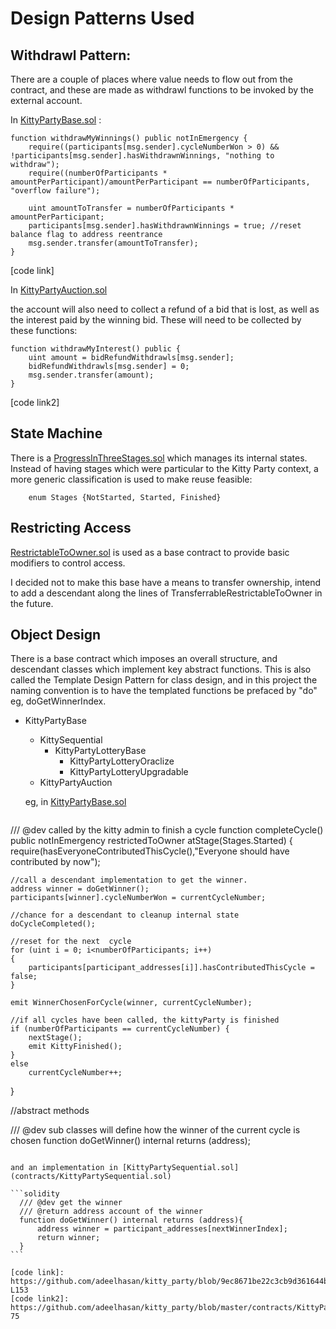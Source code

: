 # Design Patterns Used

## Withdrawl Pattern: 

There are a couple of places where value needs to flow out from the contract, and these are made as withdrawl functions to be invoked by the external account.

In [KittyPartyBase.sol](contracts/KittyPartyBase.sol) :
```solidity
function withdrawMyWinnings() public notInEmergency {
	require((participants[msg.sender].cycleNumberWon > 0) && !participants[msg.sender].hasWithdrawnWinnings, "nothing to withdraw");
	require((numberOfParticipants * amountPerParticipant)/amountPerParticipant == numberOfParticipants, "overflow failure");

	uint amountToTransfer = numberOfParticipants * amountPerParticipant;
	participants[msg.sender].hasWithdrawnWinnings = true; //reset balance flag to address reentrance
	msg.sender.transfer(amountToTransfer);
}
```
[code link]

In [KittyPartyAuction.sol](contracts/KittyPartyAuction.sol) 

the account will also need to collect a refund of a bid that is lost, as well as the interest paid by the winning bid. These will need to be collected by these functions:

```solidity
function withdrawMyInterest() public {
	uint amount = bidRefundWithdrawls[msg.sender];
	bidRefundWithdrawls[msg.sender] = 0;
	msg.sender.transfer(amount);
}
```
[code link2]


## State Machine

There is a [ProgressInThreeStages.sol](contracts/helpers/ProgressInThreeStages.sol) which manages its internal states. Instead of having stages which were particular to the Kitty Party context, a more generic classification is used to make reuse feasible:

```solidity
    enum Stages {NotStarted, Started, Finished}
```


## Restricting Access

[RestrictableToOwner.sol](contracts/helpers/RestrictableToOwner.sol) is used as a base contract to provide basic modifiers to control access.

I decided not to make this base have a means to transfer ownership, intend to add a descendant along the lines of TransferrableRestrictableToOwner in the future.



## Object Design

There is a base contract which imposes an overall structure, and descendant classes which implement key abstract functions. This is also called the Template Design Pattern for class design, and in this project the naming convention is to have the templated functions be prefaced by "do" eg, doGetWinnerIndex. 

- KittyPartyBase 
  - KittySequential
    - KittyPartyLotteryBase
      - KittyPartyLotteryOraclize
      - KittyPartyLotteryUpgradable
  - KittyPartyAuction

  eg, in [KittyPartyBase.sol](contracts/KittyPartyBase.sol)

  ```solidity
/// @dev called by the kitty admin to finish a cycle
function completeCycle()
	public
	notInEmergency
	restrictedToOwner
	atStage(Stages.Started)
{
	require(hasEveryoneContributedThisCycle(),"Everyone should have contributed by now");

	//call a descendant implementation to get the winner.
	address winner = doGetWinner();
	participants[winner].cycleNumberWon = currentCycleNumber;

	//chance for a descendant to cleanup internal state
	doCycleCompleted();

	//reset for the next  cycle
	for (uint i = 0; i<numberOfParticipants; i++)
	{
		participants[participant_addresses[i]].hasContributedThisCycle = false;
	}

	emit WinnerChosenForCycle(winner, currentCycleNumber);

	//if all cycles have been called, the kittyParty is finished
	if (numberOfParticipants == currentCycleNumber) {
		nextStage();
		emit KittyFinished();
	}
	else
		currentCycleNumber++;
}

//abstract methods

/// @dev sub classes will define how the winner of the current cycle is chosen
function doGetWinner() internal returns (address);
  ````

  and an implementation in [KittyPartySequential.sol](contracts/KittyPartySequential.sol)

```solidity
    /// @dev get the winner
    /// @return address account of the winner
    function doGetWinner() internal returns (address){
        address winner = participant_addresses[nextWinnerIndex];
        return winner;
    }
```

[code link]: https://github.com/adeelhasan/kitty_party/blob/9ec8671be22c3cb9d361644b0c13fb0c9ffe8b7d/contracts/KittyPartyBase.sol#L147-L153
[code link2]: https://github.com/adeelhasan/kitty_party/blob/master/contracts/KittyPartyAuction.sol#L71-75
